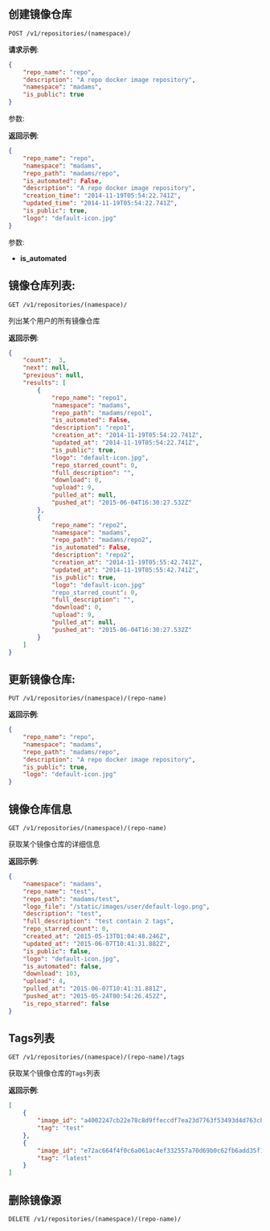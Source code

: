 ## 创建镜像仓库

`POST /v1/repositories/(namespace)/`

**请求示例**:
```json
{
    "repo_name": "repo",
    "description": "A repo docker image repository",
    "namespace": "madams",
    "is_public": true
}
```

参数:




**返回示例**:
```json
{
    "repo_name": "repo",
    "namespace": "madams",
    "repo_path": "madams/repo",
    "is_automated": False,
    "description": "A repo docker image repository",
    "creation_time": "2014-11-19T05:54:22.741Z",
    "updated_time": "2014-11-19T05:54:22.741Z",
    "is_public": true,
    "logo": "default-icon.jpg"
}
```

参数:

- **is_automated**



## 镜像仓库列表:

`GET /v1/repositories/(namespace)/`


列出某个用户的所有镜像仓库

**返回示例**:
```json
{
    "count":  3,
    "next": null,
    "previous": null,
    "results": [
        {
            "repo_name": "repo1",
            "namespace": "madams",
            "repo_path": "madams/repo1",
            "is_automated": False,
            "description": "repo1",
            "creation_at": "2014-11-19T05:54:22.741Z",
            "updated_at": "2014-11-19T05:54:22.741Z",
            "is_public": true,
            "logo": "default-icon.jpg",
            "repo_starred_count": 0,
            "full_description": "",
            "download": 0,
            "upload": 9,
            "pulled_at": null,
            "pushed_at": "2015-06-04T16:30:27.532Z"
        },
        {
            "repo_name": "repo2",
            "namespace": "madams",
            "repo_path": "madams/repo2",
            "is_automated": False,
            "description": "repo2",
            "creation_at": "2014-11-19T05:55:42.741Z",
            "updated_at": "2014-11-19T05:55:42.741Z",
            "is_public": true,
            "logo": "default-icon.jpg"
            "repo_starred_count": 0,
            "full_description": "",
            "download": 0,
            "upload": 9,
            "pulled_at": null,
            "pushed_at": "2015-06-04T16:30:27.532Z"
        }
    ]
}
```

## 更新镜像仓库:

`PUT /v1/repositories/(namespace)/(repo-name)`


**返回示例**:
```json
{
    "repo_name": "repo",
    "namespace": "madams",
    "repo_path": "madams/repo",
    "description": "A repo docker image repository",
    "is_public": true,
    "logo": "default-icon.jpg"
}
```

## 镜像仓库信息

`GET /v1/repositories/(namespace)/(repo-name)`

获取某个镜像仓库的详细信息

**返回示例**:
```json
{
    "namespace": "madams",
    "repo_name": "test",
    "repo_path": "madams/test",
    "logo_file": "/static/images/user/default-logo.png",
    "description": "test",
    "full_description": "test contain 2 tags",
    "repo_starred_count": 0,
    "created_at": "2015-05-13T01:04:48.246Z",
    "updated_at": "2015-06-07T10:41:31.882Z",
    "is_public": false,
    "logo": "default-icon.jpg",
    "is_automated": false,
    "download": 103,
    "upload": 4,
    "pulled_at": "2015-06-07T10:41:31.881Z",
    "pushed_at": "2015-05-24T00:54:26.452Z",
    "is_repo_starred": false
}
```

## Tags列表

`GET /v1/repositories/(namespace)/(repo-name)/tags`

获取某个镜像仓库的`Tags`列表

**返回示例**:
```json
[
    {
        "image_id": "a4002247cb22e78c8d9ffeccdf7ea23d7763f53493d4d763cb4dbe58bf3566b5",
        "tag": "test"
    },
    {
        "image_id": "e72ac664f4f0c6a061ac4ef332557a70d69b0c62fb6add35f1c181ff7fff2287",
        "tag": "latest"
    }
]
```


## 删除镜像源

`DELETE /v1/repositories/(namespace)/(repo-name)/`


